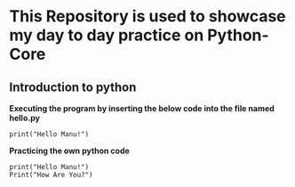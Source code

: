# This Repository is used to showcase my day to day practice on Python-Core

## Introduction to python

**Executing the program by inserting the below code into the file named hello.py**
```
print("Hello Manu!")
```
**Practicing the own python code**
```
print("Hello Manu!")
Print("How Are You?")
```